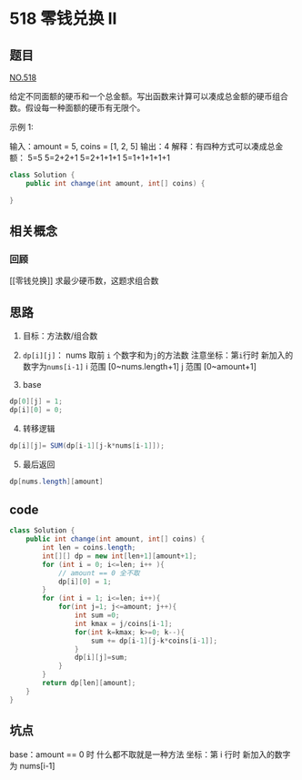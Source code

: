 # 518 零钱兑换 II
## 题目
[NO.518](https://leetcode-cn.com/problems/coin-change-2/)

给定不同面额的硬币和一个总金额。写出函数来计算可以凑成总金额的硬币组合数。假设每一种面额的硬币有无限个。 

示例 1:

输入：amount = 5, coins = [1, 2, 5]
输出：4
解释：有四种方式可以凑成总金额：
5=5
5=2+2+1
5=2+1+1+1
5=1+1+1+1+1
```java
class Solution {
    public int change(int amount, int[] coins) {
    
}
```
## 相关概念
### 回顾
[[零钱兑换]] 求最少硬币数，这题求组合数

## 思路
1. 目标：方法数/组合数

2. `dp[i][j]`： nums 取前 `i` 个数字和为`j`的方法数
注意坐标：第`i`行时 新加入的数字为`nums[i-1]`
i 范围 [0~nums.length+1]
j 范围 [0~amount+1] 

3. base
```java
dp[0][j] = 1;
dp[i][0] = 0;
```
4. 转移逻辑
```java
dp[i][j]= SUM(dp[i-1][j-k*nums[i-1]]);
```
5. 最后返回
```java
dp[nums.length][amount]
```
## code
```java
class Solution {
    public int change(int amount, int[] coins) {
        int len = coins.length;
        int[][] dp = new int[len+1][amount+1];
        for (int i = 0; i<=len; i++ ){
            // amount == 0 全不取
            dp[i][0] = 1;
        }
        for (int i = 1; i<=len; i++){
            for(int j=1; j<=amount; j++){
                int sum =0;
                int kmax = j/coins[i-1];
                for(int k=kmax; k>=0; k--){
                    sum += dp[i-1][j-k*coins[i-1]];
                }
                dp[i][j]=sum;
            }
        }
        return dp[len][amount];
    }
}

```
## 坑点
base：amount == 0 时 什么都不取就是一种方法
坐标：第 i 行时 新加入的数字为 nums[i-1]